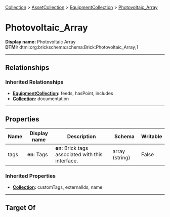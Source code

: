 [Collection](../../Collection.md) > [AssetCollection](../AssetCollection.md) > [EquipmentCollection](EquipmentCollection.md) > [Photovoltaic_Array](#)
# Photovoltaic_Array

**Display name:** Photovoltaic Array<br />
**DTMI:** dtmi:org:brickschema:schema:Brick:Photovoltaic_Array;1

---

## Relationships
### Inherited Relationships
* **[EquipmentCollection](EquipmentCollection.md):** feeds, hasPoint, includes
* **[Collection](../../Collection.md):** documentation

---

## Properties
|Name|Display name|Description|Schema|Writable|
|-|-|-|-|-|
|tags|**en**: Tags|**en**: Brick tags associated with this interface.|array (string)|False|
### Inherited Properties
* **[Collection](../../Collection.md):** customTags, externalIds, name

---

## Target Of

